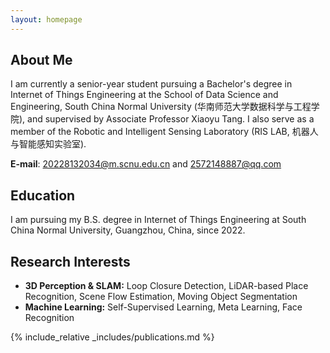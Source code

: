 ```yaml
---
layout: homepage
---
```


## About Me

I am currently a senior-year student pursuing a Bachelor's degree in Internet of Things Engineering at the School of Data Science and Engineering, South China Normal University (华南师范大学数据科学与工程学院), and supervised by Associate Professor Xiaoyu Tang. I also serve as a member of the Robotic and Intelligent Sensing Laboratory (RIS LAB, 机器人与智能感知实验室).


**E-mail**: 20228132034@m.scnu.edu.cn and 2572148887@qq.com


## Education

I am pursuing my B.S. degree in Internet of Things Engineering at South China Normal University, Guangzhou, China, since 2022.


## Research Interests

- **3D Perception & SLAM:** Loop Closure Detection, LiDAR-based Place Recognition, Scene Flow Estimation, Moving Object Segmentation
- **Machine Learning:** Self-Supervised Learning, Meta Learning, Face Recognition

<!-- ## News

- **[Feb. 2020]** Our paper about incremental learning is accepted to CVPR 2020. -->

{% include_relative _includes/publications.md %}

<!-- {% include_relative _includes/services.md %} -->
